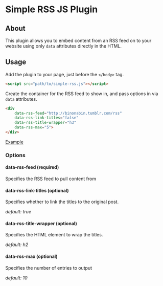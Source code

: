 # Simple RSS JS Plugin

## About

This plugin allows you to embed content from an RSS feed on to your website using only `data` attributes directly in the HTML.

## Usage

Add the plugin to your page, just before the `</body>` tag.

```html
<script src="path/to/simple-rss.js"></script>
```

Create the container for the RSS feed to show in, and pass options in via `data` attributes.

```html
<div 
    data-rss-feed="http://binonabin.tumblr.com/rss" 
    data-rss-link-titles="false" 
    data-rss-title-wrapper="h3" 
    data-rss-max="5">
</div>
```

[Example](http://codepen.io/nickmoreton/pen/pEZggP)

### Options

#### data-rss-feed (required)

Specifies the RSS feed to pull content from

#### data-rss-link-titles (optional)

Specifies whether to link the titles to the original post.

_default: true_

#### data-rss-title-wrapper (optional)

Specifies the HTML element to wrap the titles.

_default: h2_

#### data-rss-max (optional)

Specifies the number of entries to output

_default: 10_
